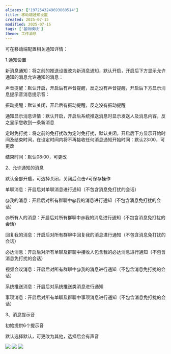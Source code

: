 ```yaml
---
aliases: ["1972543249693860514"]
title: 移动端通知设置
created: 2025-07-15
modified: 2025-07-15
tags: ['基础模块']
theme: 工作消息
---
```


可在移动端配置相关通知详情：

1.通知设置

新消息通知：将之前的推送设置改为新消息通知，默认开启，开启后下方显示允许通知的消息允许通知的消息：

声音提醒：默认开启，开启后有声音提醒，反之没有声音提醒，开启后下方显示消息提示音消息提示音：

振动提醒：默认关闭，开启后有振动提醒，反之没有振动提醒

通知显示消息详情：默认开启，开启后系统推送消息时显示发送人及消息内容，反之显示您收到一条新消息

定时免打扰：将之前的免打扰改为定时免打扰，默认关闭，开启后下方显示开始时间及结束时间，在设定时间内将不再接收任何消息通知开始时间：默认23:00，可更改

结束时间：默认08:00，可更改

2、允许通知的消息

默认全部开启，可选择关闭，关闭后点击√可保存操作

单聊消息：开启后对单聊消息进行通知（不包含消息免打扰的会话）

@我的消息：开启后对所有群聊中@我的消息进行通知（不包含消息免打扰的会话）

@所有人的消息：开启后对所有群聊中@我的消息进行通知（不包含消息免打扰的会话）

回复我的消息：开启后对所有群聊中回复我的消息进行通知（不包含消息免打扰的会话）

必达消息：开启后对所有单聊及群聊中接收人包含我的必达消息进行通知（不包含消息免打扰的会话）

视频会议消息：开启后对所有群聊中@我的消息进行通知（不包含消息免打扰的会话）

系统推送消息：开启后对系统推送类消息进行通知

事项消息：开启后对所有单聊及群聊中事项消息进行通知（不包含消息免打扰的会话）

3、消息提示音

初始提供6个提示音

默认选择默认，可更改为其他，选择后会有声音

![](3dba62c520ad393aa2dd392ae71df8fc.jpg) ![](6147dd98d30feb6e6191c8267f67d4b0.jpg) ![](e3e2f1bd4a8353ca8ee4589e032ce222.jpg)